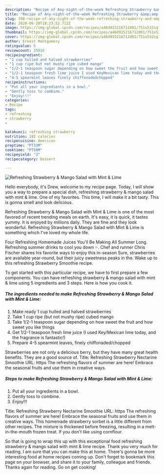 ```yaml
---
description: "Recipe of Any-night-of-the-week Refreshing Strawberry &amp;amp; Mango Salad with Mint &amp;amp; Lime"
title: "Recipe of Any-night-of-the-week Refreshing Strawberry &amp;amp; Mango Salad with Mint &amp;amp; Lime"
slug: 398-recipe-of-any-night-of-the-week-refreshing-strawberry-and-amp-mango-salad-with-mint-and-amp-lime
date: 2020-06-20T18:23:52.712Z
image: https://img-global.cpcdn.com/recipes/a46d915216712d01/751x532cq70/refreshing-strawberry-mango-salad-with-mint-lime-recipe-main-photo.jpg
thumbnail: https://img-global.cpcdn.com/recipes/a46d915216712d01/751x532cq70/refreshing-strawberry-mango-salad-with-mint-lime-recipe-main-photo.jpg
cover: https://img-global.cpcdn.com/recipes/a46d915216712d01/751x532cq70/refreshing-strawberry-mango-salad-with-mint-lime-recipe-main-photo.jpg
author: Ernest Montgomery
ratingvalue: 5
reviewcount: 35016
recipeingredient:
- "1 cup hulled and halved strawberries"
- "1 cup ripe but not mushy ripe cubed mango"
- "1/2-1 teaspoon sugar depending on how sweet the fruit and how sweet you like things"
- "1/2-1 teaspoon fresh lime juice I used KeyMexican lime today and the fragrance is fantastic"
- "4-5 spearmint leaves finely chiffonadedchopped"
recipeinstructions:
- "Put all your ingredients in a bowl."
- "Gently toss to combine."
- "Enjoy!!!"
categories:
- Recipe
tags:
- refreshing
- strawberry
- 

katakunci: refreshing strawberry  
nutrition: 182 calories
recipecuisine: American
preptime: "PT33M"
cooktime: "PT50M"
recipeyield: "3"
recipecategory: Dessert

---
```



![Refreshing Strawberry &amp; Mango Salad with Mint &amp; Lime](https://img-global.cpcdn.com/recipes/a46d915216712d01/751x532cq70/refreshing-strawberry-mango-salad-with-mint-lime-recipe-main-photo.jpg)

Hello everybody, it's Drew, welcome to my recipe page. Today, I will show you a way to prepare a special dish, refreshing strawberry &amp; mango salad with mint &amp; lime. One of my favorites. This time, I will make it a bit tasty. This is gonna smell and look delicious.

Refreshing Strawberry &amp; Mango Salad with Mint &amp; Lime is one of the most favored of recent trending meals on earth. It's easy, it is quick, it tastes yummy. It is enjoyed by millions daily. They are fine and they look wonderful. Refreshing Strawberry &amp; Mango Salad with Mint &amp; Lime is something which I've loved my whole life.

Four Refreshing Homemade Juices You&#39;ll Be Making All Summer Long. Refreshing summer drinks to cool you down 💦. Chef and runner Chris Fischer shares his favorite ways to enjoy this in-season Sure, strawberries are available year-round, but their juicy sweetness peaks in the. Wake up to this refreshing Strawberry Smoothie recipe.


To get started with this particular recipe, we have to first prepare a few components. You can have refreshing strawberry &amp; mango salad with mint &amp; lime using 5 ingredients and 3 steps. Here is how you cook it.

<!--inarticleads1-->

##### The ingredients needed to make Refreshing Strawberry &amp; Mango Salad with Mint &amp; Lime:

1. Make ready 1 cup hulled and halved strawberries
1. Take 1 cup ripe (but not mushy ripe) cubed mango
1. Take 1/2-1 teaspoon sugar depending on how sweet the fruit and how sweet you like things
1. Get 1/2-1 teaspoon fresh lime juice (I used Key/Mexican lime today, and the fragrance is fantastic!)
1. Prepare 4-5 spearmint leaves, finely chiffonaded/chopped


Strawberries are not only a delicious berry, but they have many great health benefits. They are a good source of. Title: Refreshing Strawberry Nectarine Smoothie URL: https The refreshing flavors of summer are here! Embrace the seasonal fruits and use them in creative ways. 

<!--inarticleads2-->

##### Steps to make Refreshing Strawberry &amp; Mango Salad with Mint &amp; Lime:

1. Put all your ingredients in a bowl.
1. Gently toss to combine.
1. Enjoy!!!


Title: Refreshing Strawberry Nectarine Smoothie URL: https The refreshing flavors of summer are here! Embrace the seasonal fruits and use them in creative ways. This homemade strawberry sorbet is a little different from other recipes. The mixture is thickened before freezing, resulting in a melt-in-the-mouth frozen treat. If you don&#39;t like using cornflour. 

So that is going to wrap this up with this exceptional food refreshing strawberry &amp; mango salad with mint &amp; lime recipe. Thank you very much for reading. I am sure that you can make this at home. There's gonna be more interesting food at home recipes coming up. Don't forget to bookmark this page on your browser, and share it to your family, colleague and friends. Thanks again for reading. Go on get cooking!
